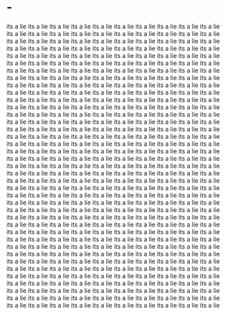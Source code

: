 # -
its a lie its a lie its a lie its a lie its a lie its a lie its a lie its a lie its a lie its a lie its a lie its a lie its a lie its a lie its a lie its a lie its a lie its a lie its a lie its a lie its a lie its a lie its a lie its a lie its a lie its a lie its a lie its a lie its a lie its a lie its a lie its a lie its a lie its a lie its a lie its a lie its a lie its a lie its a lie its a lie its a lie its a lie its a lie its a lie its a lie its a lie its a lie its a lie its a lie its a lie its a lie its a lie its a lie its a lie its a lie its a lie its a lie its a lie its a lie its a lie its a lie its a lie its a lie its a lie its a lie its a lie its a lie its a lie its a lie its a lie its a lie its a lie its a lie its a lie its a lie its a lie its a lie its a lie its a lie its a lie its a lie its a lie its a lie its a lie its a lie its a lie its a lie its a lie its a lie its a lie its a lie its a lie its a lie its a lie its a lie its a lie its a lie its a lie its a lie its a lie its a lie its a lie its a lie its a lie its a lie its a lie its a lie its a lie its a lie its a lie its a lie its a lie its a lie its a lie its a lie its a lie its a lie its a lie its a lie its a lie its a lie its a lie its a lie its a lie its a lie its a lie its a lie its a lie its a lie its a lie its a lie its a lie its a lie its a lie its a lie its a lie its a lie its a lie its a lie its a lie its a lie its a lie its a lie its a lie its a lie its a lie its a lie its a lie its a lie its a lie its a lie its a lie its a lie its a lie its a lie its a lie its a lie its a lie its a lie its a lie its a lie its a lie its a lie its a lie its a lie its a lie its a lie its a lie its a lie its a lie its a lie its a lie its a lie its a lie its a lie its a lie its a lie its a lie its a lie its a lie its a lie its a lie its a lie its a lie its a lie its a lie its a lie its a lie its a lie its a lie its a lie its a lie its a lie its a lie its a lie its a lie its a lie its a lie its a lie its a lie its a lie its a lie its a lie its a lie its a lie its a lie its a lie its a lie its a lie its a lie its a lie its a lie its a lie its a lie its a lie its a lie its a lie its a lie its a lie its a lie its a lie its a lie its a lie its a lie its a lie its a lie its a lie its a lie its a lie its a lie its a lie its a lie its a lie its a lie its a lie its a lie its a lie its a lie its a lie its a lie its a lie its a lie its a lie its a lie its a lie its a lie its a lie its a lie its a lie its a lie its a lie its a lie its a lie its a lie its a lie its a lie its a lie its a lie its a lie its a lie its a lie its a lie its a lie its a lie its a lie its a lie its a lie its a lie its a lie its a lie its a lie its a lie its a lie its a lie its a lie its a lie its a lie its a lie its a lie its a lie its a lie its a lie its a lie its a lie its a lie its a lie its a lie its a lie its a lie its a lie its a lie its a lie its a lie its a lie its a lie its a lie its a lie its a lie its a lie its a lie its a lie its a lie its a lie its a lie its a lie its a lie its a lie its a lie its a lie its a lie its a lie its a lie its a lie its a lie its a lie its a lie its a lie its a lie its a lie its a lie its a lie its a lie its a lie its a lie its a lie its a lie its a lie its a lie its a lie its a lie its a lie its a lie its a lie its a lie its a lie its a lie its a lie its a lie its a lie its a lie its a lie its a lie its a lie its a lie its a lie its a lie its a lie its a lie its a lie its a lie its a lie its a lie its a lie its a lie its a lie its a lie its a lie its a lie its a lie its a lie its a lie its a lie its a lie its a lie its a lie its a lie its a lie its a lie its a lie its a lie its a lie its a lie its a lie its a lie its a lie its a lie its a lie its a lie its a lie its a lie its a lie its a lie its a lie its a lie its a lie its a lie its a lie its a lie its a lie its a lie 
